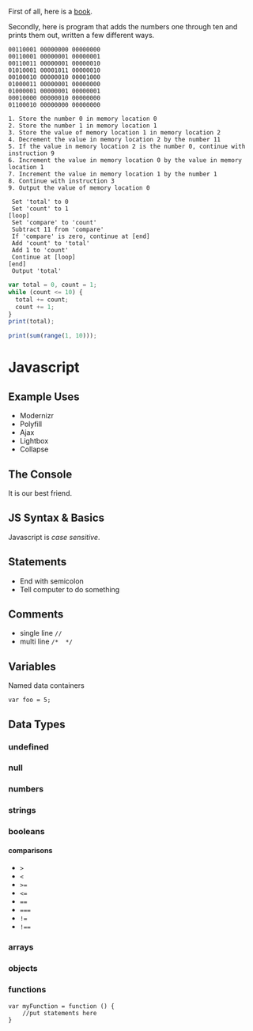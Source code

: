 First of all, here is a [book](http://eloquentjavascript.net/).

Secondly, here is program that adds the numbers one through ten and prints them out, written a few different ways.

```
00110001 00000000 00000000
00110001 00000001 00000001
00110011 00000001 00000010
01010001 00001011 00000010
00100010 00000010 00001000
01000011 00000001 00000000
01000001 00000001 00000001
00010000 00000010 00000000
01100010 00000000 00000000
```

```
1. Store the number 0 in memory location 0
2. Store the number 1 in memory location 1
3. Store the value of memory location 1 in memory location 2
4. Decrement the value in memory location 2 by the number 11
5. If the value in memory location 2 is the number 0, continue with instruction 9
6. Increment the value in memory location 0 by the value in memory location 1
7. Increment the value in memory location 1 by the number 1
8. Continue with instruction 3
9. Output the value of memory location 0
```

```
 Set 'total' to 0
 Set 'count' to 1
[loop]
 Set 'compare' to 'count'
 Subtract 11 from 'compare'
 If 'compare' is zero, continue at [end]
 Add 'count' to 'total'
 Add 1 to 'count'
 Continue at [loop]
[end]
 Output 'total'
```

```javascript
var total = 0, count = 1;
while (count <= 10) {
  total += count;
  count += 1;
}
print(total);
```

```javascript
print(sum(range(1, 10)));
```


# Javascript
## Example Uses

* Modernizr
* Polyfill
* Ajax
* Lightbox
* Collapse

## The Console

It is our best friend.

## JS Syntax & Basics

Javascript is *case sensitive*.

## Statements

* End with semicolon
* Tell computer to do something

## Comments

* single line `//`
* multi line `/*  */`

## Variables
Named data containers

```
var foo = 5;
```

## Data Types
### undefined
### null
### numbers
### strings
### booleans
#### comparisons

* `>`
* `<`
* `>=`
* `<=`
* `==`
* `===`
* `!=`
* `!==`

### arrays
### objects
### functions
```
var myFunction = function () {
    //put statements here
}
```